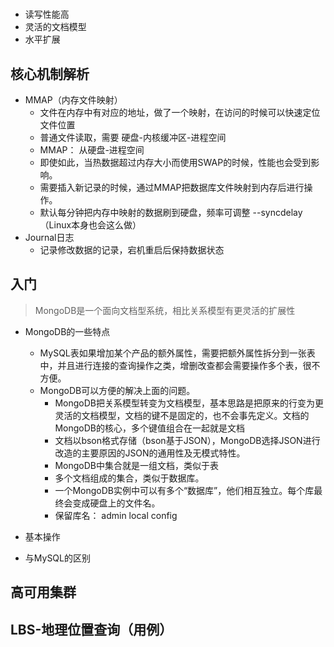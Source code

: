 # 

- 读写性能高
- 灵活的文档模型
- 水平扩展

## 核心机制解析

- MMAP（内存文件映射）
  - 文件在内存中有对应的地址，做了一个映射，在访问的时候可以快速定位文件位置
  - 普通文件读取，需要 硬盘-内核缓冲区-进程空间
  - MMAP： 从硬盘-进程空间
  - 即使如此，当热数据超过内存大小而使用SWAP的时候，性能也会受到影响。
  - 需要插入新记录的时候，通过MMAP把数据库文件映射到内存后进行操作。
  - 默认每分钟把内存中映射的数据刷到硬盘，频率可调整 --syncdelay （Linux本身也会这么做）
- Journal日志
  - 记录修改数据的记录，宕机重启后保持数据状态

## 入门

>MongoDB是一个面向文档型系统，相比关系模型有更灵活的扩展性

- MongoDB的一些特点
  - MySQL表如果增加某个产品的额外属性，需要把额外属性拆分到一张表中，并且进行连接的查询操作之类，增删改查都会需要操作多个表，很不方便。
  - MongoDB可以方便的解决上面的问题。
    - MongoDB把关系模型转变为文档模型，基本思路是把原来的行变为更灵活的文档模型，文档的键不是固定的，也不会事先定义。文档的MongoDB的核心，多个键值组合在一起就是文档
    - 文档以bson格式存储（bson基于JSON），MongoDB选择JSON进行改造的主要原因的JSON的通用性及无模式特性。
    - MongoDB中集合就是一组文档，类似于表
    - 多个文档组成的集合，类似于数据库。
    - 一个MongoDB实例中可以有多个“数据库”，他们相互独立。每个库最终会变成硬盘上的文件名。
    - 保留库名： admin local config

- 基本操作
- 与MySQL的区别

## 高可用集群

## LBS-地理位置查询（用例）